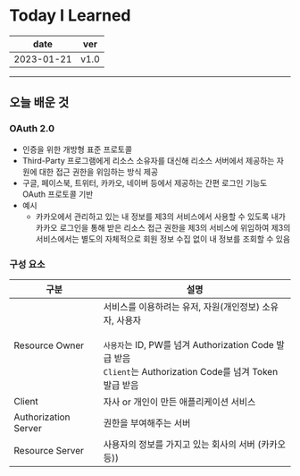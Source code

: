 # Today I Learned

| date       | ver  |
| ---------- | ---- |
| 2023-01-21 | v1.0 |

---

## 오늘 배운 것

### OAuth 2.0

- 인증을 위한 개방형 표준 프로토콜
- Third-Party 프로그램에게 리소스 소유자를 대신해 리소스 서버에서 제공하는 자원에 대한 접근 권한을 위임하는 방식 제공
- 구글, 페이스북, 트위터, 카카오, 네이버 등에서 제공하는 간편 로그인 기능도 OAuth 프로토콜 기반
- 예시
  - 카카오에서 관리하고 있는 내 정보를 제3의 서비스에서 사용할 수 있도록 내가 카카오 로그인을 통해 받은 리소스 접근 권한을 제3의 서비스에 위임하여 제3의 서비스에서는 별도의 자체적으로 회원 정보 수집 없이 내 정보를 조회할 수 있음

### 구성 요소

| 구분                 | 설명                                                                                                                                                                              |
| -------------------- | --------------------------------------------------------------------------------------------------------------------------------------------------------------------------------- |
| Resource Owner       | 서비스를 이용하려는 유저, 자원(개인정보) 소유자, 사용자<br/><br/> `사용자`는 ID, PW를 넘겨 Authorization Code 발급 받음<br/> `Client`는 Authorization Code를 넘겨 Token 발급 받음 |
| Client               | 자사 or 개인이 만든 애플리케이션 서비스                                                                                                                                           |
| Authorization Server | 권한을 부여해주는 서버                                                                                                                                                            |
| Resource Server      | 사용자의 정보를 가지고 있는 회사의 서버 (카카오 등))                                                                                                                              |
